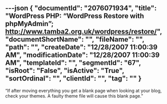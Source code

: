 ---json
{
  "documentId": "2076071934",
  "title": "WordPress PHP: “WordPress Restore with phpMyAdmin”; http://www.tamba2.org.uk/wordpress/restore/",
  "documentShortName": "",
  "fileName": "",
  "path": "",
  "createDate": "12/28/2007 11:00:39 AM",
  "modificationDate": "12/28/2007 11:00:39 AM",
  "templateId": "",
  "segmentId": "67",
  "isRoot": "False",
  "isActive": "True",
  "sortOrdinal": "",
  "clientId": "",
  "tag": ""
}
---

“If after moving everything you get a blank page when looking at your blog, check your themes. A faulty theme file will cause this blank page.”
